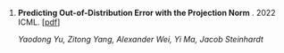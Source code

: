 
1. **Predicting Out-of-Distribution Error with the Projection Norm** . 2022 ICML.  [[pdf]([https://arxiv.org/abs/2203.05843](https://arxiv.org/pdf/2202.05834.pdf))]

    *Yaodong Yu, Zitong Yang, Alexander Wei, Yi Ma, Jacob Steinhardt*
